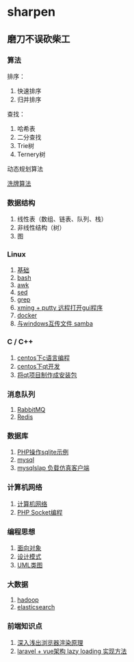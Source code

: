 # sharpen
磨刀不误砍柴工
---

### 算法

排序：
1. 快速排序
2. 归并排序

查找：
1. 哈希表
2. 二分查找
3. Trie树
4. Ternery树

动态规划算法

[洗牌算法](./article/shuffle.md)

### 数据结构

1. 线性表（数组、链表、队列、栈）
2. 非线性结构（树）
3. 图


### Linux

1. [基础](./article/linux.md)
2. [bash](./article/bash.md)
3. [awk](./article/awk.md)
4. [sed](./article/sed.md)
5. [grep](./article/grep.md)
6. [xming + putty 远程打开gui程序](./article/xming_putty.md)
7. [docker](./article/docker.md)
8. [与windows互传文件 samba](./article/samba.md)

### C / C++ 

1. [centos下c语言编程](./article/c.md)
2. [centos下qt开发](./article/centos-qt.md)
3. [将qt项目制作成安装包](./article/qtproject-deploy.md)


### 消息队列

1. [RabbitMQ](./article/rabbitmq.md)
2. [Redis](./article/redis.md)

### 数据库

1. [PHP操作sqlite示例](./article/sqlite.md)
2. [mysql](./article/mysql.md)
3. [mysqlslap 负载仿真客户端](./article/mysqlslap.md)

### 计算机网络

1. [计算机网络](./article/network.md)
2. [PHP Socket编程](./article/php-socket.md)

### 编程思想

1. [面向对象](./article/oop.md)
2. [设计模式](./article/design-mode.md)
3. [UML类图](./article/uml.md)

### 大数据

1. [hadoop](https://www.tutorialspoint.com/hadoop/hadoop_quick_guide.htm)
1. [elasticsearch](./article/elasticsearch.md)

### 前端知识点

1. [深入浅出浏览器渲染原理](http://web.jobbole.com/95593/)
2. [laravel + vue架构 lazy loading 实现方法](./article/laravel-vue-lazy-loading.md)